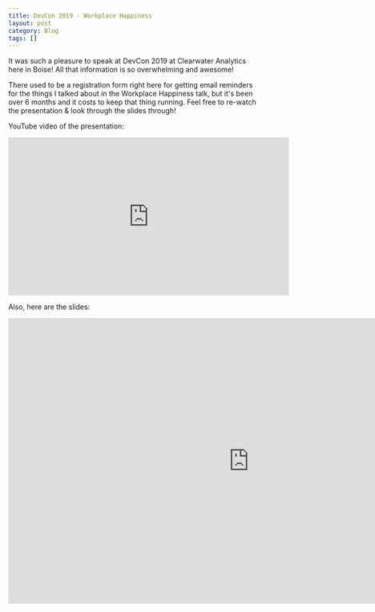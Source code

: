 ```yaml
---
title: DevCon 2019 - Workplace Happiness
layout: post
category: Blog
tags: []
---
```


It was such a pleasure to speak at DevCon 2019 at Clearwater Analytics here in Boise! All that information is so overwhelming and awesome!

<!-- more -->

There used to be a registration form right here for getting email reminders for the things I talked about in the Workplace Happiness talk, but it's been over 6 months and it costs to keep that thing running. Feel free to re-watch the presentation & look through the slides through!

YouTube video of the presentation:

<iframe width="560" height="315" src="https://www.youtube.com/embed/_7R6T3aqDIs?autoplay=0&rel=0" frameborder="0" allow="accelerometer; autoplay; encrypted-media; gyroscope; picture-in-picture" allowfullscreen></iframe>

Also, here are the slides:

<iframe src="https://docs.google.com/presentation/d/e/2PACX-1vQVNa6ddUL81Kp5kahVBWecJUwIDeTloMy_ftHsIHwh7eHMXu2WyJTgTWUmTWczDwi33tzHxeGdQEyc/embed?start=false&loop=false&delayms=30000" frameborder="0" width="960" height="569" allowfullscreen="true" mozallowfullscreen="true" webkitallowfullscreen="true"></iframe>
